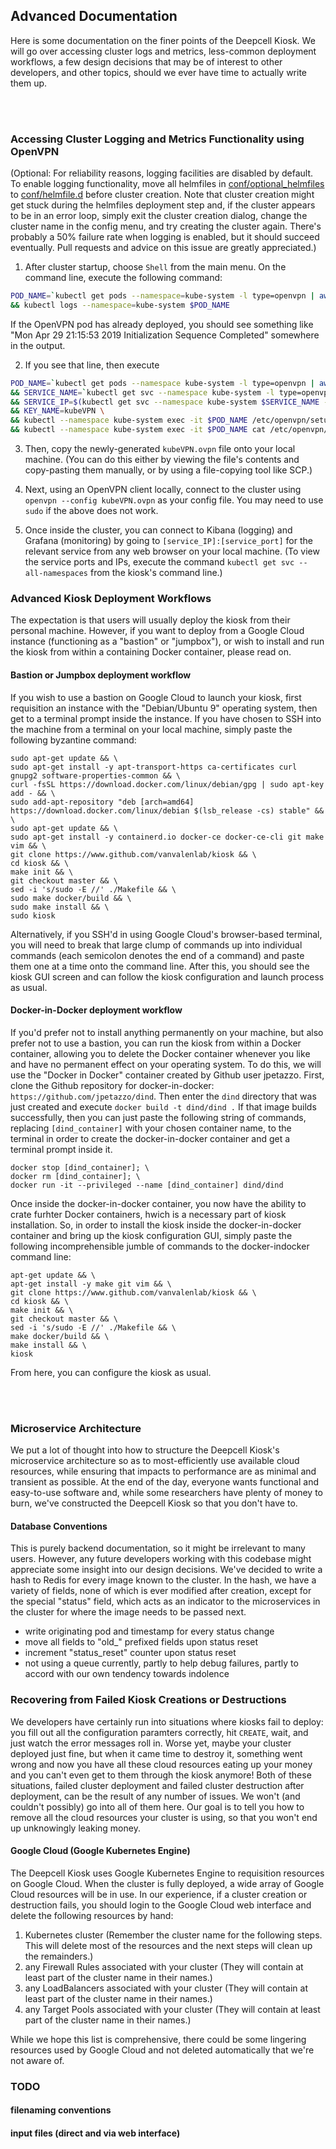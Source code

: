 ## Advanced Documentation

Here is some documentation on the finer points of the Deepcell Kiosk. We will go over accessing cluster logs and metrics, less-common deployment workflows, a few design decisions that may be of interest to other developers, and other topics, should we ever have time to actually write them up.

<br></br>

### Accessing Cluster Logging and Metrics Functionality using OpenVPN

(Optional: For reliability reasons, logging facilities are disabled by default. To enable logging functionality, move all helmfiles in [conf/optional_helmfiles](conf/optional_helmfiles) to [conf/helmfile.d](conf/helmfile.d) before cluster creation. Note that cluster creation might get stuck during the helmfiles deployment step and, if the cluster appears to be in an error loop, simply exit the cluster creation dialog, change the cluster name in the config menu, and try creating the cluster again. There's probably a 50% failure rate when logging is enabled, but it should succeed eventually. Pull requests and advice on this issue are greatly appreciated.)

1. After cluster startup, choose `Shell` from the main menu. On the command line, execute the following command:

```bash
POD_NAME=`kubectl get pods --namespace=kube-system -l type=openvpn | awk END'{ print $1 }'` \
&& kubectl logs --namespace=kube-system $POD_NAME
```

If the OpenVPN pod has already deployed, you should see something like "Mon Apr 29 21:15:53 2019 Initialization Sequence Completed" somewhere in the output.

2. If you see that line, then execute

```bash
POD_NAME=`kubectl get pods --namespace kube-system -l type=openvpn | awk END'{ print $1 }'` \
&& SERVICE_NAME=`kubectl get svc --namespace kube-system -l type=openvpn | awk END'{ print $1 }'` \
&& SERVICE_IP=$(kubectl get svc --namespace kube-system $SERVICE_NAME -o jsonpath='{.status.loadBalancer.ingress[0].ip}') \
&& KEY_NAME=kubeVPN \
&& kubectl --namespace kube-system exec -it $POD_NAME /etc/openvpn/setup/newClientCert.sh $KEY_NAME $SERVICE_IP \
&& kubectl --namespace kube-system exec -it $POD_NAME cat /etc/openvpn/certs/pki/$KEY_NAME.ovpn > $KEY_NAME.ovpn
```

3. Then, copy the newly-generated `kubeVPN.ovpn` file onto your local machine. (You can do this either by viewing the file's contents and copy-pasting them manually, or by using a file-copying tool like SCP.)

4. Next, using an OpenVPN client locally, connect to the cluster using `openvpn --config kubeVPN.ovpn` as your config file. You may need to use `sudo` if the above does not work.

5. Once inside the cluster, you can connect to Kibana (logging) and Grafana (monitoring) by going to `[service_IP]:[service_port]` for the relevant service from any web browser on your local machine. (To view the service ports and IPs, execute the command `kubectl get svc --all-namespaces` from the kiosk's command line.)


### Advanced Kiosk Deployment Workflows
The expectation is that users will usually deploy the kiosk from their personal machine. However, if you want to deploy from a Google Cloud instance (functioning as a "bastion" or "jumpbox"), or wish to install and run the kiosk from within a containing Docker container, please read on.

#### Bastion or Jumpbox deployment workflow
If you wish to use a bastion on Google Cloud to launch your kiosk, first requisition an instance with the "Debian/Ubuntu 9" operating system, then get to a terminal prompt inside the instance. If you have chosen to SSH into the machine from a terminal on your local machine, simply paste the following byzantine command:
```
sudo apt-get update && \
sudo apt-get install -y apt-transport-https ca-certificates curl gnupg2 software-properties-common && \
curl -fsSL https://download.docker.com/linux/debian/gpg | sudo apt-key add - && \
sudo add-apt-repository "deb [arch=amd64] https://download.docker.com/linux/debian $(lsb_release -cs) stable" && \
sudo apt-get update && \
sudo apt-get install -y containerd.io docker-ce docker-ce-cli git make vim && \
git clone https://www.github.com/vanvalenlab/kiosk && \
cd kiosk && \
make init && \
git checkout master && \
sed -i 's/sudo -E //' ./Makefile && \
sudo make docker/build && \
sudo make install && \
sudo kiosk
```
Alternatively, if you SSH'd in using Google Cloud's browser-based terminal, you will need to break that large clump of commands up into individual commands (each semicolon denotes the end of a command) and paste them one at a time onto the command line. After this, you should see the kiosk GUI screen and can follow the kiosk configuration and launch process as usual.

#### Docker-in-Docker deployment workflow
If you'd prefer not to install anything permanently on your machine, but also prefer not to use a bastion, you can run the kiosk from within a Docker container, allowing you to delete the Docker container whenever you like and have no permanent effect on your operating system. To do this, we will use the "Docker in Docker" container created by Github user jpetazzo. First, clone the Github repository for docker-in-docker: `https://github.com/jpetazzo/dind`. Then enter the `dind` directory that was just created and execute
`docker build -t dind/dind .`
If that image builds successfully, then you can just paste the following string of commands, replacing `[dind_container]` with your chosen container name, to the terminal in order to create the docker-in-docker container and get a terminal prompt inside it.
```
docker stop [dind_container]; \
docker rm [dind_container]; \
docker run -it --privileged --name [dind_container] dind/dind
```
Once inside the docker-in-docker container, you now have the ability to crate furhter Docker containers, hwich is a necessary part of kiosk installation. So, in order to install the kiosk inside the docker-in-docker container and bring up the kiosk configuration GUI, simply paste the following incomprehensible jumble of commands to the docker-indocker command line:
```
apt-get update && \
apt-get install -y make git vim && \
git clone https://www.github.com/vanvalenlab/kiosk && \
cd kiosk && \
make init && \
git checkout master && \
sed -i 's/sudo -E //' ./Makefile && \
make docker/build && \
make install && \
kiosk
```
From here, you can configure the kiosk as usual.

<br></br>

### Microservice Architecture

We put a lot of thought into how to structure the Deepcell Kiosk's microservice architecture so as to most-efficiently use available cloud resources, while ensuring that impacts to performance are as minimal and transient as possible. At the end of the day, everyone wants functional and easy-to-use software and, while some researchers have plenty of money to burn, we've constructed the Deepcell Kiosk so that you don't have to.

#### Database Conventions

This is purely backend documentation, so it might be irrelevant to many users. However, any future developers working with this codebase might appreciate some insight into our design decisions.
We've decided to write a hash to Redis for every image known to the cluster. In the hash, we have a variety of fields, none of which is ever modified after creation, except for the special "status" field, which acts as an indicator to the microservices in the cluster for where the image needs to be passed next.
- write originating pod and timestamp for every status change
- move all fields to "old_" prefixed fields upon status reset
- increment "status_reset" counter upon status reset
- not using a queue currently, partly to help debug failures, partly to accord with our own tendency towards indolence


### Recovering from Failed Kiosk Creations or Destructions

We developers have certainly run into situations where kiosks fail to deploy: you fill out all the configuration paramters correctly, hit `CREATE`, wait, and just watch the error messages roll in. Worse yet, maybe your cluster deployed just fine, but when it came time to destroy it, something went wrong and now you have all these cloud resources eating up your money and you can't even get to them through the kiosk anymore! Both of these situations, failed cluster deployment and failed cluster destruction after deployment, can be the result of any number of issues. We won't (and couldn't possibly) go into all of them here. Our goal is to tell you how to remove all the cloud resources your cluster is using, so that you won't end up unknowingly leaking money.

#### Google Cloud (Google Kubernetes Engine)

The Deepcell Kiosk uses Google Kubernetes Engine to requisition resources on Google Cloud. When the cluster is fully deployed, a wide array of Google Cloud resources will be in use. In our experience, if a cluster creation or destruction fails, you should login to the Google Cloud web interface and delete the following resources by hand:

1. Kubernetes cluster (Remember the cluster name for the following steps. This will delete most of the resources and the next steps will clean up the remainders.)
2. any Firewall Rules associated with your cluster (They will contain at least part of the cluster name in their names.)
3. any LoadBalancers associated with your cluster (They will contain at least part of the cluster name in their names.)
4. any Target Pools associated with your cluster (They will contain at least part of the cluster name in their names.)

While we hope this list is comprehensive, there could be some lingering resources used by Google Cloud and not deleted automatically that we're not aware of.


### TODO
#### filenaming conventions
#### input files (direct and via web interface)
